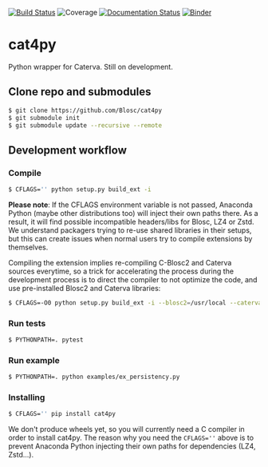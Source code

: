 [![Build Status](https://dev.azure.com/blosc/caterva/_apis/build/status/Blosc.cat4py?branchName=master)](https://dev.azure.com/blosc/caterva/_build/latest?definitionId=1&branchName=master)
![Coverage](https://img.shields.io/azure-devops/coverage/blosc/caterva/1)
[![Documentation Status](https://readthedocs.org/projects/cat4py/badge/?version=latest)](https://cat4py.readthedocs.io/en/latest/?badge=latest)
[![Binder](https://mybinder.org/badge_logo.svg)](https://mybinder.org/v2/gh/Blosc/cat4py/master?filepath=notebooks%2Fcaterva-demo.ipynb)
# cat4py

Python wrapper for Caterva.  Still on development.

## Clone repo and submodules

```sh
$ git clone https://github.com/Blosc/cat4py
$ git submodule init
$ git submodule update --recursive --remote 
```

## Development workflow

### Compile

```sh
$ CFLAGS='' python setup.py build_ext -i
```

**Please note**: If the CFLAGS environment variable is not passed, Anaconda Python (maybe other distributions too) will inject their own paths there. As a result, it will find possible incompatible headers/libs for Blosc, LZ4 or Zstd.  We understand packagers trying to re-use shared libraries in their setups, but this can create issues when normal users try to compile extensions by themselves.

Compiling the extension implies re-compiling C-Blosc2 and Caterva sources everytime, so a trick for accelerating the process during the development process is to direct the compiler to not optimize the code, and use pre-installed Blosc2 and Caterva libraries:

```sh
$ CFLAGS=-O0 python setup.py build_ext -i --blosc2=/usr/local --caterva=/usr/local
```

### Run tests

```sh
$ PYTHONPATH=. pytest
```

### Run example

```sh
$ PYTHONPATH=. python examples/ex_persistency.py
```

### Installing

```sh
$ CFLAGS='' pip install cat4py
```

We don't produce wheels yet, so you will currently need a C compiler in order to install cat4py.  The reason why you need the `CFLAGS=''` above is to prevent Anaconda Python injecting their own paths for dependencies (LZ4, Zstd...). 
